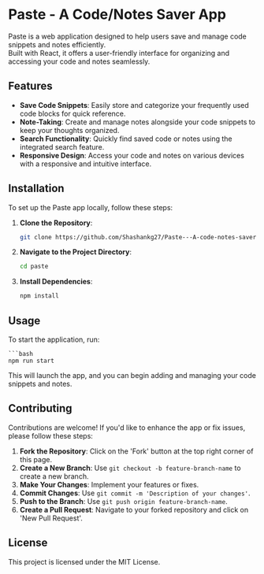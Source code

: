 # Paste - A Code/Notes Saver App

Paste is a web application designed to help users save and manage code snippets and notes efficiently.  
Built with React, it offers a user-friendly interface for organizing and accessing your code and notes seamlessly.

## Features

- **Save Code Snippets**: Easily store and categorize your frequently used code blocks for quick reference.
- **Note-Taking**: Create and manage notes alongside your code snippets to keep your thoughts organized.
- **Search Functionality**: Quickly find saved code or notes using the integrated search feature.
- **Responsive Design**: Access your code and notes on various devices with a responsive and intuitive interface.

## Installation

To set up the Paste app locally, follow these steps:

1. **Clone the Repository**:

   ```bash
   git clone https://github.com/Shashankg27/Paste---A-code-notes-saver-app.git
2. **Navigate to the Project Directory**:

    ```bash
    cd paste
3. **Install Dependencies**:

    ```bash
    npm install

## Usage

To start the application, run:

    ```bash
    npm run start

This will launch the app, and you can begin adding and managing your code snippets and notes.

## Contributing

Contributions are welcome! If you'd like to enhance the app or fix issues, please follow these steps:

1.  **Fork the Repository**: Click on the 'Fork' button at the top right corner of this page.
2.  **Create a New Branch**: Use `git checkout -b feature-branch-name` to create a new branch.
3.  **Make Your Changes**: Implement your features or fixes.
4.  **Commit Changes**: Use `git commit -m 'Description of your changes'`.
5.  **Push to the Branch**: Use `git push origin feature-branch-name`.
6.  **Create a Pull Request**: Navigate to your forked repository and click on 'New Pull Request'.

## License

This project is licensed under the MIT License.